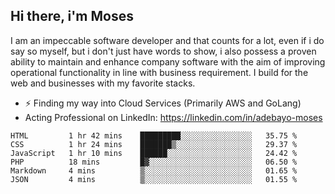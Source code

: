 ## Hi there, i'm Moses

I am an impeccable software developer and that counts for a lot, even if i do say so myself, but i don't just have words to show, i also possess a proven ability to maintain and enhance company software with the aim of improving operational functionality in line with business requirement. I build for the web and businesses with my favorite stacks.
- ⚡ Finding my way into Cloud Services (Primarily AWS and GoLang)
- Acting Professional on LinkedIn: https://linkedin.com/in/adebayo-moses

<!--START_SECTION:waka-->

```text
HTML         1 hr 42 mins    █████████░░░░░░░░░░░░░░░░   35.75 %
CSS          1 hr 24 mins    ███████▒░░░░░░░░░░░░░░░░░   29.37 %
JavaScript   1 hr 10 mins    ██████░░░░░░░░░░░░░░░░░░░   24.42 %
PHP          18 mins         █▓░░░░░░░░░░░░░░░░░░░░░░░   06.50 %
Markdown     4 mins          ▒░░░░░░░░░░░░░░░░░░░░░░░░   01.65 %
JSON         4 mins          ▒░░░░░░░░░░░░░░░░░░░░░░░░   01.55 %
```

<!--END_SECTION:waka-->
